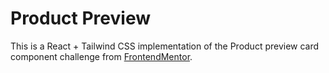 # Product Preview

This is a React + Tailwind CSS implementation of the Product preview card component challenge from [FrontendMentor](https://www.frontendmentor.io/).
